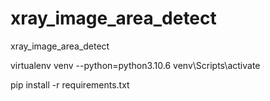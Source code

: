 # xray_image_area_detect
xray_image_area_detect

virtualenv venv --python=python3.10.6
venv\Scripts\activate

pip install -r requirements.txt